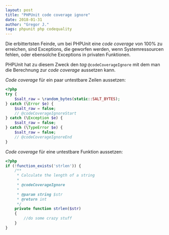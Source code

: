```yaml
---
layout: post
title: "PHPUnit code coverage ignore"
date: 2018-01-31
author: "Gregor J."
tags: phpunit php codequality
---
```


Die erbittertsten Feinde, um bei PHPUnit eine _code coverage_ von 100% zu erreichen, sind Exceptions, die geworfen werden, wenn Systemressourcen fehlen, oder ebensolche Exceptions in privaten Funktionen.

PHPUnit hat zu diesem Zweck den _tag_ `@codeCoverageIgnore` mit dem man die Berechnung zur _code coverage_ aussetzen kann.

_Code coverage_ für ein paar untestbare Zeilen aussetzen:

```php
<?php
try {
    $salt_raw = \random_bytes(static::SALT_BYTES);
} catch (\Error $e) {
    $salt_raw = false;
    // @codeCoverageIgnoreStart
} catch (\Exception $e) {
    $salt_raw = false;
} catch (\TypeError $e) {
    $salt_raw = false;
    // @codeCoverageIgnoreEnd
}
```

_Code coverage_ für eine untestbare Funktion aussetzen:

```php
<?php
if (!function_exists('strlen')) {
    /**
     * Calculate the length of a string
     *
     * @codeCoverageIgnore
     *
     * @param string $str
     * @return int
     */
    private function strlen($str)
    {
        //do some crazy stuff
    }
}
```
